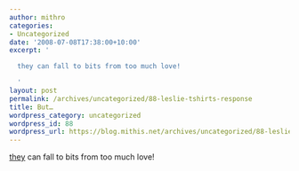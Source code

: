 ```yaml
---
author: mithro
categories:
- Uncategorized
date: '2008-07-08T17:38:00+10:00'
excerpt: '

  they can fall to bits from too much love!

  '
layout: post
permalink: /archives/uncategorized/88-leslie-tshirts-response
title: But…
wordpress_category: uncategorized
wordpress_id: 88
wordpress_url: https://blog.mithis.net/archives/uncategorized/88-leslie-tshirts-response
---
```


<div ><p><a href="http://www.hawthornlandings.org/2008/07/maybe-i-will-try-this-twitter-thing.html">they</a> can fall to bits from too much love!</p></div>
